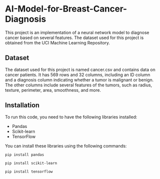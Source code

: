 # AI-Model-for-Breast-Cancer-Diagnosis
This project is an implementation of a neural network model to diagnose cancer based on several features. The dataset used for this project is obtained from the UCI Machine Learning Repository.

## Dataset
The dataset used for this project is named cancer.csv and contains data on cancer patients. It has 569 rows and 32 columns, including an ID column and a diagnosis column indicating whether a tumor is malignant or benign. The other columns include several features of the tumors, such as radius, texture, perimeter, area, smoothness, and more.

## Installation
To run this code, you need to have the following libraries installed:
* Pandas
* Scikit-learn
* TensorFlow

You can install these libraries using the following commands:

```
pip install pandas
```
```
pip install scikit-learn
```
```
pip install tensorflow
```
